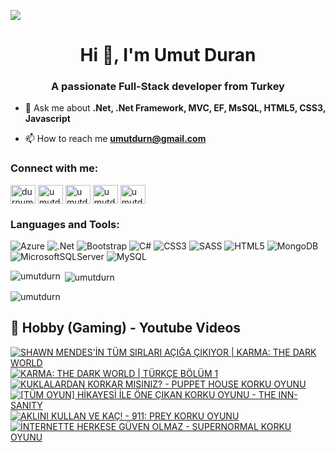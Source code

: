 ![](https://komarev.com/ghpvc/?username=umutdurn&color=blue)
<h1 align="center">Hi 👋, I'm Umut Duran</h1>
<h3 align="center">A passionate Full-Stack developer from Turkey</h3>

- 💬 Ask me about **.Net, .Net Framework, MVC, EF, MsSQL,  HTML5, CSS3,  Javascript**

- 📫 How to reach me **umutdurn@gmail.com**

<h3 align="left">Connect with me:</h3>
<p align="left">
<a href="https://twitter.com/durnumut" target="blank"><img align="center" src="https://raw.githubusercontent.com/rahuldkjain/github-profile-readme-generator/master/src/images/icons/Social/twitter.svg" alt="durnumut" height="30" width="40" /></a>
<a href="https://linkedin.com/in/umutdurn" target="blank"><img align="center" src="https://raw.githubusercontent.com/rahuldkjain/github-profile-readme-generator/master/src/images/icons/Social/linked-in-alt.svg" alt="umutdurn" height="30" width="40" /></a>
<a href="https://fb.com/umutdurn" target="blank"><img align="center" src="https://raw.githubusercontent.com/rahuldkjain/github-profile-readme-generator/master/src/images/icons/Social/facebook.svg" alt="umutdurn" height="30" width="40" /></a>
<a href="https://instagram.com/umutdurn" target="blank"><img align="center" src="https://raw.githubusercontent.com/rahuldkjain/github-profile-readme-generator/master/src/images/icons/Social/instagram.svg" alt="umutdurn" height="30" width="40" /></a>
<a href="https://www.youtube.com/c/umutdrn" target="blank"><img align="center" src="https://raw.githubusercontent.com/rahuldkjain/github-profile-readme-generator/master/src/images/icons/Social/youtube.svg" alt="umutdrn" height="30" width="40" /></a>
</p>

<h3 align="left">Languages and Tools:</h3>

![Azure](https://img.shields.io/badge/azure-%230072C6.svg?style=for-the-badge&logo=microsoftazure&logoColor=white)
  ![.Net](https://img.shields.io/badge/.NET-5C2D91?style=for-the-badge&logo=.net&logoColor=white)
  ![Bootstrap](https://img.shields.io/badge/bootstrap-%238511FA.svg?style=for-the-badge&logo=bootstrap&logoColor=white)
  ![C#](https://img.shields.io/badge/c%23-%23239120.svg?style=for-the-badge&logo=csharp&logoColor=white)
  ![CSS3](https://img.shields.io/badge/css3-%231572B6.svg?style=for-the-badge&logo=css3&logoColor=white)
  ![SASS](https://img.shields.io/badge/SASS-hotpink.svg?style=for-the-badge&logo=SASS&logoColor=white)
  ![HTML5](https://img.shields.io/badge/html5-%23E34F26.svg?style=for-the-badge&logo=html5&logoColor=white)
  ![MongoDB](https://img.shields.io/badge/MongoDB-%234ea94b.svg?style=for-the-badge&logo=mongodb&logoColor=white)
  ![MicrosoftSQLServer](https://img.shields.io/badge/Microsoft%20SQL%20Server-CC2927?style=for-the-badge&logo=microsoft%20sql%20server&logoColor=white)
  ![MySQL](https://img.shields.io/badge/mysql-4479A1.svg?style=for-the-badge&logo=mysql&logoColor=white)

<p><img align="left" src="https://github-readme-stats.vercel.app/api/top-langs?username=umutdurn&show_icons=true&locale=en&layout=compact" alt="umutdurn" /></p>

<p>&nbsp;<img align="center" src="https://github-readme-stats.vercel.app/api?username=umutdurn&show_icons=true&locale=en" alt="umutdurn" /></p>

<p><img align="center" src="https://github-readme-streak-stats.herokuapp.com/?user=umutdurn&" alt="umutdurn" /></p>

<summary><h2>📸 Hobby (Gaming) - Youtube Videos</h2></summary>

<!-- BEGIN YOUTUBE-CARDS -->
[![SHAWN MENDES'İN TÜM SIRLARI AÇIĞA ÇIKIYOR | KARMA: THE DARK WORLD](https://ytcards.demolab.com/?id=6eMegjdR1zg&title=SHAWN+MENDES%27%C4%B0N+T%C3%9CM+SIRLARI+A%C3%87I%C4%9EA+%C3%87IKIYOR+%7C+KARMA%3A+THE+DARK+WORLD&lang=en&timestamp=1752588010&background_color=%230d1117&title_color=%23ffffff&stats_color=%23dedede&max_title_lines=1&width=250&border_radius=5 "SHAWN MENDES'İN TÜM SIRLARI AÇIĞA ÇIKIYOR | KARMA: THE DARK WORLD")](https://www.youtube.com/watch?v=6eMegjdR1zg)
[![KARMA: THE DARK WORLD | TÜRKÇE BÖLÜM 1](https://ytcards.demolab.com/?id=foiENLOCr3E&title=KARMA%3A+THE+DARK+WORLD+%7C+T%C3%9CRK%C3%87E+B%C3%96L%C3%9CM+1&lang=en&timestamp=1752512454&background_color=%230d1117&title_color=%23ffffff&stats_color=%23dedede&max_title_lines=1&width=250&border_radius=5 "KARMA: THE DARK WORLD | TÜRKÇE BÖLÜM 1")](https://www.youtube.com/watch?v=foiENLOCr3E)
[![KUKLALARDAN KORKAR MISINIZ? - PUPPET HOUSE KORKU OYUNU](https://ytcards.demolab.com/?id=Sa0g9r83NV0&title=KUKLALARDAN+KORKAR+MISINIZ%3F+-+PUPPET+HOUSE+KORKU+OYUNU&lang=en&timestamp=1738774829&background_color=%230d1117&title_color=%23ffffff&stats_color=%23dedede&max_title_lines=1&width=250&border_radius=5 "KUKLALARDAN KORKAR MISINIZ? - PUPPET HOUSE KORKU OYUNU")](https://www.youtube.com/watch?v=Sa0g9r83NV0)
[![[TÜM OYUN] HİKAYESİ İLE ÖNE ÇIKAN KORKU OYUNU - THE INN-SANITY](https://ytcards.demolab.com/?id=B-kQAAFAwYo&title=%5BT%C3%9CM+OYUN%5D+H%C4%B0KAYES%C4%B0+%C4%B0LE+%C3%96NE+%C3%87IKAN+KORKU+OYUNU+-+THE+INN-SANITY&lang=en&timestamp=1737738013&background_color=%230d1117&title_color=%23ffffff&stats_color=%23dedede&max_title_lines=1&width=250&border_radius=5 "[TÜM OYUN] HİKAYESİ İLE ÖNE ÇIKAN KORKU OYUNU - THE INN-SANITY")](https://www.youtube.com/watch?v=B-kQAAFAwYo)
[![AKLINI KULLAN VE KAÇ! - 911: PREY KORKU OYUNU](https://ytcards.demolab.com/?id=Mpk_1bdmZVY&title=AKLINI+KULLAN+VE+KA%C3%87%21+-+911%3A+PREY+KORKU+OYUNU&lang=en&timestamp=1737046833&background_color=%230d1117&title_color=%23ffffff&stats_color=%23dedede&max_title_lines=1&width=250&border_radius=5 "AKLINI KULLAN VE KAÇ! - 911: PREY KORKU OYUNU")](https://www.youtube.com/watch?v=Mpk_1bdmZVY)
[![İNTERNETTE HERKESE GÜVEN OLMAZ - SUPERNORMAL KORKU OYUNU](https://ytcards.demolab.com/?id=GsZGC4sM_mY&title=%C4%B0NTERNETTE+HERKESE+G%C3%9CVEN+OLMAZ+-+SUPERNORMAL+KORKU+OYUNU&lang=en&timestamp=1736956817&background_color=%230d1117&title_color=%23ffffff&stats_color=%23dedede&max_title_lines=1&width=250&border_radius=5 "İNTERNETTE HERKESE GÜVEN OLMAZ - SUPERNORMAL KORKU OYUNU")](https://www.youtube.com/watch?v=GsZGC4sM_mY)
<!-- END YOUTUBE-CARDS -->
